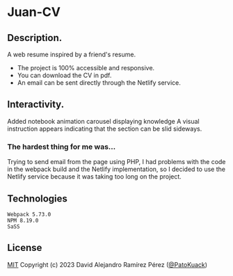 # Juan-CV

## Description.
A web resume inspired by a friend's resume.

- The project is 100% accessible and responsive.
- You can download the CV in pdf.
- An email can be sent directly through the Netlify service.

## Interactivity.
Added notebook animation carousel displaying knowledge
A visual instruction appears indicating that the section can be slid sideways.

### The hardest thing for me was...
Trying to send email from the page using PHP, I had problems with the code in the webpack build and the Netlify implementation, so I decided to use the Netlify service because it was taking too long on the project.

## Technologies
    Webpack 5.73.0
    NPM 8.19.0
    SaSS

## License
[MIT](https://choosealicense.com/licenses/mit/) Copyright (c) 2023 David Alejandro Ramírez Pérez ([@PatoKuack](https://github.com/PatoKuack))